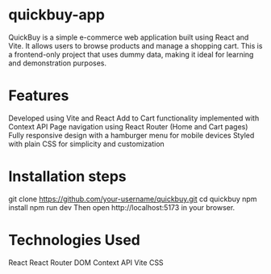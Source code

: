 # quickbuy-app
QuickBuy is a simple e-commerce web application built using React and Vite. It allows users to browse products and manage a shopping cart. This is a frontend-only project that uses dummy data, making it ideal for learning and demonstration purposes.

# Features
Developed using Vite and React
Add to Cart functionality implemented with Context API
Page navigation using React Router (Home and Cart pages)
Fully responsive design with a hamburger menu for mobile devices
Styled with plain CSS for simplicity and customization

# Installation steps
git clone https://github.com/your-username/quickbuy.git
cd quickbuy
npm install
npm run dev
Then open http://localhost:5173 in your browser.


# Technologies Used
React
React Router DOM
Context API
Vite
CSS